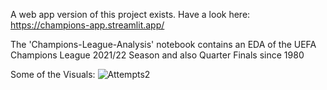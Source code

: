 A web app version of this project exists.
Have a look here: https://champions-app.streamlit.app/

The 'Champions-League-Analysis' notebook contains an EDA of the UEFA Champions League 2021/22 Season and also Quarter Finals since 1980

Some of the Visuals:
![Attempts2](https://github.com/StormzzG/Champions-League/assets/142024535/67ec2d60-5ba2-4d5a-8120-9e8e36ebfd33)

